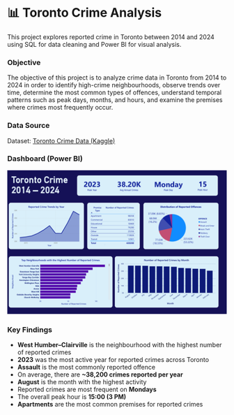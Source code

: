 # 📊 Toronto Crime Analysis

This project explores reported crime in Toronto between 2014 and 2024 using SQL for data cleaning and Power BI for visual analysis.

### Objective
The objective of this project is to analyze crime data in Toronto from 2014 to 2024 in order to identify high-crime neighbourhoods, observe trends over time, determine the most common types of offences, understand temporal patterns such as peak days, months, and hours, and examine the premises where crimes most frequently occur.

### Data Source
Dataset: [Toronto Crime Data (Kaggle)](https://www.kaggle.com/datasets/mohammadbadi/crimes-in-toronto)

### Dashboard (Power BI)
![Dashboard Demo](./dashboard/dashboard_preview.png)

### Key Findings
- **West Humber–Clairville** is the neighbourhood with the highest number of reported crimes
- **2023** was the most active year for reported crimes across Toronto
- **Assault** is the most commonly reported offence
- On average, there are **~38,200 crimes reported per year**
- **August** is the month with the highest activity
- Reported crimes are most frequent on **Mondays**
- The overall peak hour is **15:00 (3 PM)**
- **Apartments** are the most common premises for reported crimes
